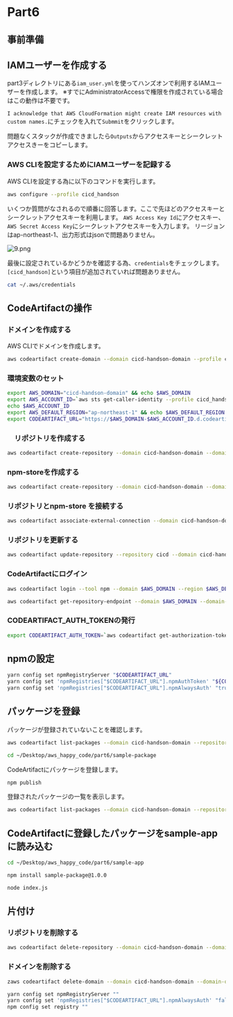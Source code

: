 # Part6

## 事前準備

## IAMユーザーを作成する

part3ディレクトリにある`iam_user.yml`を使ってハンズオンで利用するIAMユーザーを作成します。
※すでにAdministratorAccessで権限を作成されている場合はこの動作は不要です。

`I acknowledge that AWS CloudFormation might create IAM resources with custom names.`にチェックを入れて`Submmit`をクリックします。

問題なくスタックが作成できましたら`Outputs`からアクセスキーとシークレットアクセスきーをコピーします。

### AWS CLIを設定するためにIAMユーザーを記録する

AWS CLIを設定する為に以下のコマンドを実行します。

```sh
aws configure --profile cicd_handson
```

いくつか質問がなされるので順番に回答します。ここで先ほどのアクセスキーとシークレットアクセスキーを利用します。
`AWS Access Key Id`にアクセスキー、`AWS Secret Access Key`にシークレットアクセスキーを入力します。
リージョンはap-northeast-1、出力形式はjsonで問題ありません。

![9.png](./img/9.png)

最後に設定されているかどうかを確認する為、`credentials`をチェックします。`[cicd_handson]`という項目が追加されていれば問題ありません。

```sh
cat ~/.aws/credentials 
```

## CodeArtifactの操作

### ドメインを作成する

AWS CLIでドメインを作成します。

```sh
aws codeartifact create-domain --domain cicd-handson-domain --profile cicd_handson
```

### 環境変数のセット

```sh
export AWS_DOMAIN="cicd-handson-domain" && echo $AWS_DOMAIN
export AWS_ACCOUNT_ID=`aws sts get-caller-identity --profile cicd_handson --query 'Account' --output text` &&  
echo $AWS_ACCOUNT_ID
export AWS_DEFAULT_REGION="ap-northeast-1" && echo $AWS_DEFAULT_REGION
export CODEARTIFACT_URL="https://$AWS_DOMAIN-$AWS_ACCOUNT_ID.d.codeartifact.$AWS_DEFAULT_REGION.amazonaws.com/npm/handson/" && echo $CODEARTIFACT_URL

```

### 　リポジトリを作成する

```sh
aws codeartifact create-repository --domain cicd-handson-domain --domain-owner $AWS_ACCOUNT_ID --repository cicd --profile cicd_handson
```

### npm-storeを作成する

```sh
aws codeartifact create-repository --domain cicd-handson-domain --domain-owner $AWS_ACCOUNT_ID --repository npm-store --profile cicd_handson
```

### リポジトリとnpm-store を接続する

```sh
aws codeartifact associate-external-connection --domain cicd-handson-domain --domain-owner $AWS_ACCOUNT_ID --repository npm-store --external-connection "public:npmjs" --profile cicd_handson
```

### リポジトリを更新する

```sh
aws codeartifact update-repository --repository cicd --domain cicd-handson-domain --domain-owner $AWS_ACCOUNT_ID --upstreams repositoryName=npm-store --profile cicd_handson
```

### CodeArtifactにログイン

```sh
aws codeartifact login --tool npm --domain $AWS_DOMAIN --region $AWS_DEFAULT_REGION --domain-owner $AWS_ACCOUNT_ID --repository cicd --profile cicd_handson
```

```sh
aws codeartifact get-repository-endpoint --domain $AWS_DOMAIN --domain-owner $AWS_ACCOUNT_ID --repository cicd --format npm --profile cicd_handson
```

### CODEARTIFACT_AUTH_TOKENの発行

```sh
export CODEARTIFACT_AUTH_TOKEN=`aws codeartifact get-authorization-token --domain $AWS_DOMAIN --region $AWS_DEFAULT_REGION --domain-owner $AWS_ACCOUNT_ID --query authorizationToken --output text --profile cicd_handson`
```

## npmの設定

```sh
yarn config set npmRegistryServer "$CODEARTIFACT_URL"
yarn config set 'npmRegistries["$CODEARTIFACT_URL"].npmAuthToken' "${CODEARTIFACT_AUTH_TOKEN}"
yarn config set 'npmRegistries["$CODEARTIFACT_URL"].npmAlwaysAuth' "true"
```

## パッケージを登録

パッケージが登録されていないことを確認します。

```sh
aws codeartifact list-packages --domain cicd-handson-domain --repository cicd --query 'packages' --output text --profile cicd_handson
```

```sh
cd ~/Desktop/aws_happy_code/part6/sample-package
```

CodeArtifactにパッケージを登録します。

```sh
npm publish
```

登録されたパッケージの一覧を表示します。

```sh
aws codeartifact list-packages --domain cicd-handson-domain --repository cicd --profile cicd_handson
```

## CodeArtifactに登録したパッケージをsample-appに読み込む

```sh
cd ~/Desktop/aws_happy_code/part6/sample-app
```

```sh
npm install sample-package@1.0.0
```

```sh
node index.js
```

## 片付け

### リポジトリを削除する

```sh
aws codeartifact delete-repository --domain cicd-handson-domain --domain-owner $AWS_ACCOUNT_ID --output text --repository cicd --profile cicd_handson
```

### ドメインを削除する

```sh
zaws codeartifact delete-domain --domain cicd-handson-domain --domain-owner $AWS_ACCOUNT_ID
```

```sh
yarn config set npmRegistryServer ""
yarn config set 'npmRegistries["$CODEARTIFACT_URL"].npmAlwaysAuth' "false"
npm config set registry ""
```
